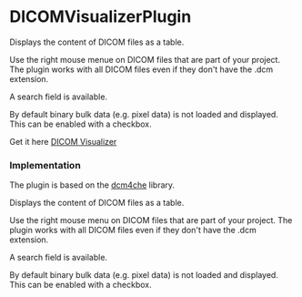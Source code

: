 # DICOMVisualizerPlugin

Displays the content of DICOM files as a table.<br>

Use the right mouse menue on DICOM files that are part of your project.
The plugin works with all DICOM files even if they don't have the .dcm extension.

A search field is available.

By default binary bulk data (e.g. pixel data) is not loaded and displayed. This can be enabled with a checkbox.

Get it here [DICOM Visualizer](https://plugins.jetbrains.com/plugin/17034-dicom-visualizer)


### Implementation

The plugin is based on the [dcm4che](https://github.com/dcm4che/dcm4che) library.

<!-- Plugin description -->
Displays the content of DICOM files as a table.<br>

Use the right mouse menu on DICOM files that are part of your project.
The plugin works with all DICOM files
even if they don't have the .dcm extension.<br>

A search field is available.

By default binary bulk data (e.g. pixel data) is not loaded and displayed.
This can be enabled with a checkbox.</br>
<!-- Plugin description end -->
